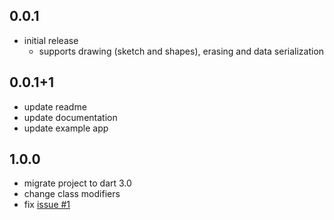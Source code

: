 ## 0.0.1

- initial release
    - supports drawing (sketch and shapes), erasing and data serialization

## 0.0.1+1

- update readme
- update documentation
- update example app

## 1.0.0

- migrate project to dart 3.0
- change class modifiers
- fix [issue #1](https://github.com/folaoluwafemi/flutter_drawio/issues/1)